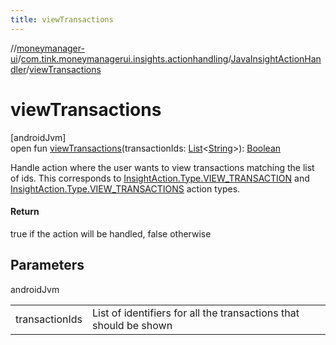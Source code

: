 ```yaml
---
title: viewTransactions
---
```

//[moneymanager-ui](../../../index.html)/[com.tink.moneymanagerui.insights.actionhandling](../index.html)/[JavaInsightActionHandler](index.html)/[viewTransactions](view-transactions.html)



# viewTransactions



[androidJvm]\
open fun [viewTransactions](view-transactions.html)(transactionIds: [List](https://kotlinlang.org/api/latest/jvm/stdlib/kotlin.collections/-list/index.html)&lt;[String](https://kotlinlang.org/api/latest/jvm/stdlib/kotlin/-string/index.html)&gt;): [Boolean](https://kotlinlang.org/api/latest/jvm/stdlib/kotlin/-boolean/index.html)



Handle action where the user wants to view transactions matching the list of ids. This corresponds to [InsightAction.Type.VIEW_TRANSACTION](../../com.tink.model.insights/-insight-action/-type/-v-i-e-w_-t-r-a-n-s-a-c-t-i-o-n/index.html) and [InsightAction.Type.VIEW_TRANSACTIONS](../../com.tink.model.insights/-insight-action/-type/-v-i-e-w_-t-r-a-n-s-a-c-t-i-o-n-s/index.html) action types.



#### Return



true if the action will be handled, false otherwise



## Parameters


androidJvm

| | |
|---|---|
| transactionIds | List of identifiers for all the transactions that should be shown |




